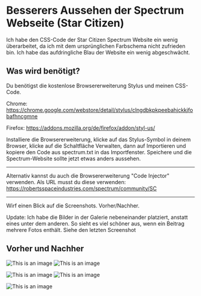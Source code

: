 # Besserers Aussehen der Spectrum Webseite (Star Citizen)
Ich habe den CSS-Code der Star Citizen Spectrum Website ein wenig überarbeitet, da ich mit dem ursprünglichen Farbschema nicht zufrieden bin. Ich habe das aufdringliche Blau der Website ein wenig abgeschwächt.


## Was wird benötigt?

Du benötigst die kostenlose Browsererweiterung Stylus und meinen CSS-Code.

Chrome: https://chrome.google.com/webstore/detail/stylus/clngdbkpkpeebahjckkjfobafhncgmne

Firefox: https://addons.mozilla.org/de/firefox/addon/styl-us/

Installiere die Browsererweiterung, klicke auf das Stylus-Symbol in deinem Browser, klicke auf die Schaltfläche Verwalten, dann auf Importieren und kopiere den Code aus spectrum.txt in das Importfenster. Speichere und die Spectrum-Website sollte jetzt etwas anders aussehen.

---
Alternativ kannst du auch die Browsererweiterung "Code Injector" verwenden. Als URL musst du diese verwenden: https://robertsspaceindustries.com/spectrum/community/SC

---
Wirf einen Blick auf die Screenshots. Vorher/Nachher.

Update: Ich habe die Bilder in der Galerie nebeneinander platziert, anstatt eines unter dem anderen. So sieht es viel schöner aus, wenn ein Beitrag mehrere Fotos enthält. Siehe den letzten Screenshot

## Vorher und Nachher
![This is an image](https://dto9r5vaiz7bu.cloudfront.net/15qel1zl0953k/tavern_upload_large.png)
![This is an image](https://dto9r5vaiz7bu.cloudfront.net/a2ccne06r8pln/tavern_upload_large.png)

![This is an image](https://dto9r5vaiz7bu.cloudfront.net/0r1jpm6m6qu8t/tavern_upload_large.png)
![This is an image](https://dto9r5vaiz7bu.cloudfront.net/kitzvtipye2uv/tavern_upload_large.png)

![This is an image](https://dto9r5vaiz7bu.cloudfront.net/zk1twtuhxaqop/tavern_upload_large.png)

